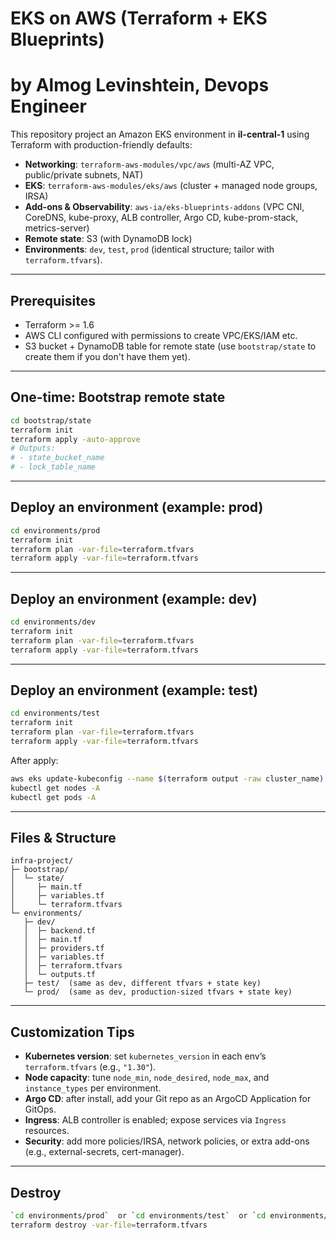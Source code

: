 # EKS on AWS (Terraform + EKS Blueprints)

# by Almog Levinshtein, Devops Engineer
This repository project an Amazon EKS environment in **il-central-1** using Terraform with production-friendly defaults:

- **Networking**: `terraform-aws-modules/vpc/aws` (multi-AZ VPC, public/private subnets, NAT)
- **EKS**: `terraform-aws-modules/eks/aws` (cluster + managed node groups, IRSA)
- **Add-ons & Observability**: `aws-ia/eks-blueprints-addons` (VPC CNI, CoreDNS, kube-proxy, ALB controller, Argo CD, kube-prom-stack, metrics-server)
- **Remote state**: S3 (with DynamoDB lock)
- **Environments**: `dev`, `test`, `prod` (identical structure; tailor with `terraform.tfvars`).

---

## Prerequisites
- Terraform >= 1.6
- AWS CLI configured with permissions to create VPC/EKS/IAM etc.
- S3 bucket + DynamoDB table for remote state (use `bootstrap/state` to create them if you don't have them yet).

---

## One-time: Bootstrap remote state
```bash
cd bootstrap/state
terraform init
terraform apply -auto-approve
# Outputs:
# - state_bucket_name
# - lock_table_name
```

---

## Deploy an environment (example: prod)
```bash
cd environments/prod
terraform init
terraform plan -var-file=terraform.tfvars
terraform apply -var-file=terraform.tfvars
```

---

## Deploy an environment (example: dev)
```bash
cd environments/dev
terraform init
terraform plan -var-file=terraform.tfvars
terraform apply -var-file=terraform.tfvars
```

---

## Deploy an environment (example: test)
```bash
cd environments/test
terraform init
terraform plan -var-file=terraform.tfvars
terraform apply -var-file=terraform.tfvars
```


After apply:
```bash
aws eks update-kubeconfig --name $(terraform output -raw cluster_name) --region il-central-1
kubectl get nodes -A
kubectl get pods -A
```

---

## Files & Structure
```text
infra-project/
├─ bootstrap/
│  └─ state/
│     ├─ main.tf
│     ├─ variables.tf
│     └─ terraform.tfvars
└─ environments/
   ├─ dev/
   │  ├─ backend.tf
   │  ├─ main.tf
   │  ├─ providers.tf
   │  ├─ variables.tf
   │  ├─ terraform.tfvars
   │  └─ outputs.tf
   ├─ test/  (same as dev, different tfvars + state key)
   └─ prod/  (same as dev, production-sized tfvars + state key)
```

---

## Customization Tips
- **Kubernetes version**: set `kubernetes_version` in each env’s `terraform.tfvars` (e.g., `"1.30"`).
- **Node capacity**: tune `node_min`, `node_desired`, `node_max`, and `instance_types` per environment.
- **Argo CD**: after install, add your Git repo as an ArgoCD Application for GitOps.
- **Ingress**: ALB controller is enabled; expose services via `Ingress` resources.
- **Security**: add more policies/IRSA, network policies, or extra add-ons (e.g., external-secrets, cert-manager).

---

## Destroy
```bash
`cd environments/prod`  or `cd environments/test`  or `cd environments/dev`
terraform destroy -var-file=terraform.tfvars
```
